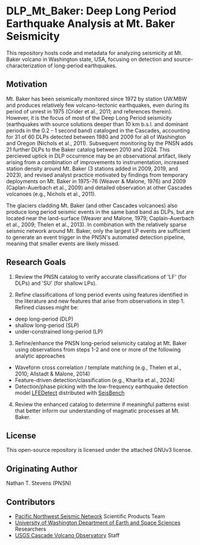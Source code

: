 # DLP_Mt_Baker: Deep Long Period Earthquake Analysis at Mt. Baker Seismicity  
This repository hosts code and metadata for analyzing seismicity at Mt. Baker volcano in Washington state, USA,
focusing on detection and source-characterization of long-period earthquakes.

## Motivation  
Mt. Baker has been seismically monitored since 1972 by station UW.MBW and produces relatively few volcano-tectonic earthquakes, even during its period of unrest in 1975 (Crider et al., 2011; and references therein). However, it is the focus of most of the Deep Long Period seismicity (earthquakes with source solutions deeper than 10 km b.s.l. and dominant periods in the 0.2 - 1 second band) cataloged in the Cascades, accounting for 31 of 60 DLPs detected between 1980 and 2009 for all of Washington and Oregon (Nichols et al., 2011). Subsequent monitoring by the PNSN adds 21 further DLPs to the Baker catalog between 2010 and 2024. This percieved uptick in DLP occurrence may be an observational artifact, likely arising from a combination of improvements to instrumentation, increased station density around Mt. Baker (3 stations added in 2009, 2019, and 2023), and revised analyst practice motivated by findings from temporary deployments on Mt. Baker in 1975-76 (Weaver & Malone, 1976) and 2009 (Caplan-Auerbach et al., 2009) and detailed observation at other Cascades volcanoes (e.g., Nichols et al., 2011).

The glaciers cladding Mt. Baker (and other Cascades volcanoes) also produce long period seismic events in the same band band as DLPs, but are located near the land-surface (Weaver and Malone, 1979; Caplain-Auerbach et al., 2009; Thelen et al., 2013). In combination with the relatively sparse seismic network around Mt. Baker, only the largest LP events are sufficient to generate an event trigger in the PNSN's automated detection pipeline, meaning that smaller events are likely missed.

## Research Goals
1) Review the PNSN catalog to verify accurate classifications of 'LF' (for DLPs) and 'SU' (for shallow LPs).

2) Refine classifications of long period events using features identified in the literature and new features that arise from observations in step 1. Refined classes might be:  
  - deep long-period (DLP)  
  - shallow long-period (SLP)  
  - under-constrained long-period (LP)   

3) Refine/enhance the PNSN long-period seismicity catalog at Mt. Baker using observations from steps 1-2 and one or more of the following analytic approaches
  - Waveform cross correlation / template matching (e.g., Thelen et al., 2010; Allstadt & Malone, 2014)
  - Feature-driven detection/classification (e.g., Kharita et al., 2024)
  - Detection/phase picking with the low-frequency earthquake detection model [LFEDetect](https://seisbench.readthedocs.io/en/stable/pages/documentation/models.html#seisbench.models.lfe_detect.LFEDetect) distributed with [SeisBench](https://seisbench.readthedocs.io) 

4) Review the enhanced catalog to determine if meaningful patterns exist that better inform our understanding of magmatic processes at Mt. Baker.

## License  
This open-source repository is licensed under the attached GNUv3 license.

## Originating Author  
Nathan T. Stevens (PNSN)  
 

## Contributors  
 - [Pacific Northwest Seismic Network](https://pnsn.org) Scientific Products Team  
 - [University of Washington Department of Earth and Space Sciences](https://ess.uw.edu) Researchers  
 - [USGS Cascade Volcano Observatory](https://www.usgs.gov/observatories/cvo) Staff  
